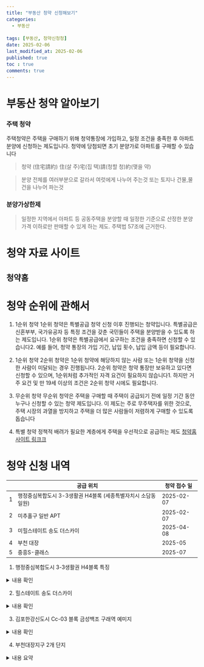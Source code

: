 ```yaml
---
title: "부동산 청약 신청해보기"
categories:
  - 부동산

tags: [부동산, 청약신청청]
date: 2025-02-06
last_modified_at: 2025-02-06
published: true
toc : true
comments: true
---
```


# 부동산 청약 알아보기 

### 주택 청약
주택청약은 주택을 구매하기 위해 청약통장에 가입하고, 일정 조건을 충족한 후 아파트 분양에 신청하는 제도입니다. 청약에 당첨되면 초기 분양가로 아파트를 구매할 수 있습니다

> 청약 (住宅請約)
>住(살 주)宅(집 택)請(청할 청)約(맺을 약)

>분양
> 전체를 여러부분으로 갈라서 여럿에게 나누어 주는것 또는 토지나 건물,물건을 나누어 파는것

### 분양가상한제
>일정한 지역에서 아파트 등 공동주택을 분양할 때 일정한 기준으로 산정한 분양가격 이하로만 판매할 수 있게 하는 제도. 주택법 57조에 근거한다.

# 청약 자료 사이트

## 청약홈

# 청약 순위에 관해서

1. 1순위 청약
1순위 청약은 특별공급 청약 신청 이후 진행되는 청약입니다. 특별공급은 신혼부부, 국가유공자 등 특정 조건을 갖춘 국민들이 주택을 분양받을 수 있도록 하는 제도입니다. 1순위 청약은 특별공급에서 요구하는 조건을 충족하면 신청할 수 있습니다2. 예를 들어, 청약 통장의 가입 기간, 납입 횟수, 납입 금액 등이 필요합니다.
 
2. 1순위 청약
2순위 청약은 1순위 청약에 해당하지 않는 사람 또는 1순위 청약을 신청한 사람이 미달되는 경우 진행됩니다. 2순위 청약은 청약 통장만 보유하고 있다면 신청할 수 있으며, 1순위처럼 추가적인 자격 요건이 필요하지 않습니다1. 하지만 거주 요건 및 만 19세 이상의 조건은 2순위 청약 시에도 필요합니다.

3. 무순위 청약
무순위 청약은 주택을 구매할 때 주택이 공급되기 전에 일정 기간 동안 누구나 신청할 수 있는 청약 제도입니다. 이 제도는 주로 무주택자를 위한 것으로, 주택 시장의 과열을 방지하고 주택을 더 많은 사람들이 저렴하게 구매할 수 있도록 돕습니다

4. 특별 청약
 정책적 배려가 필요한 계층에게 주택을 우선적으로 공급하는 제도
[청약홈 사이트 링크크](https://www.applyhome.co.kr/co/coa/selectMainView.do)


# 청약 신청 내역

|     |공급 위치 |청약 접수 일 |
|---- |-------|------|
| 1   |	행정중심복합도시 3-3생활권 H4블록 (세종특별자치시 소담동 일원)| 2025-02-07| 
| 2   |	미추홀구 일반 APT | 2025-02-07| 
| 3   |	미힐스테이트 송도 더스카이 | 2025-04-08| 
| 4   | 부천 대장 | 2025-05|
| 5   | 중흥S-클래스 | 2025-07|

1. 	행정중심복합도시 3-3생활권 H4블록 특징
<details>
<summary>내용 확인</summary>
- 주택 크기 :  84.9421D(약 25평)
- 위치 : 703동 1002호
- 대지비 : 143,745,000
- 건축비 : 158,255,000
- 합계 : 302,000,000
- 계약금 : 60,400,000
- 입주시 (2025.03.12.(수)까지) 241,600,000
- 관련 자료 ![PDF](file:///C:/Users/LeeJeungHun/Downloads/2024910241%20%ED%9E%90%EC%8A%A4%ED%85%8C%EC%9D%B4%ED%8A%B8%20%EC%84%B8%EC%A2%85%20%EB%A6%AC%EB%B2%84%ED%8C%8C%ED%81%AC(%ED%96%89%EC%A0%95%EC%A4%91%EC%8B%AC%EB%B3%B5%ED%95%A9%EB%8F%84%EC%8B%9C%203-3%EC%83%9D%ED%99%9C%EA%B6%8C%20H4%EB%B8%94%EB%A1%9D)%20%EB%AC%B4%EC%88%9C%EC%9C%84%20%EC%9E%85%EC%A3%BC%EC%9E%90%EB%AA%A8%EC%A7%91%EA%B3%B5%EA%B3%A0%EB%AC%B8.pdf)
- 기타 관련 뉴스 
https://www.businesspost.co.kr/BP?command=article_view&num=381901
</details>

2. 	힐스테이트 송도 더스카이
<details>
<summary>내용 확인</summary>
- 주택 크기 : 084.8787A
- 위치 : 103동 5호  43층
- 대지비 : 299,043,295
- 건축비 : 441,482,705
- 합계 : 740,526,000
- 계약금 : 60,400,000


-관련 자료 
송도의 집값을 보며 "7억? 너무 비싼 거 아니야?"라고 생각했는데... 청약 끝난 뒤 결과를 보니 경쟁률이 무려 1000:1이었다니! 인기 있는 매물이란 걸 그제야 알게 되었다. 이제야 깨달았다. 부동산 청약 전에 '가격 리서치'라는 걸 좀 해볼 걸 말이지.
 근데 가격 조사해도 위험해 보이던데 ...


![경쟁률](/assets/img/real_estate/미힐스테이트%20송도%20더스카이%20경쟁률.png)
</details>


3. 김포한강신도시 Cc-03 블록 금성백조 구래역 예미지
<details>
<summary>내용 확인</summary>
- 주택 크기 : 078.9809A
- 위치 :  13층
- 대지비 : 101,103,690
- 건축비 254,496,310
- 합계 :355,600,000
- 계약금 : 35,560,000

무순위(사후) 접수일
2025.04.21.(월) 
</details>

4. 부천대장지구 2개 단지
<details>
<summary> 내용 요약</summary>
A8블록 일반공급 경쟁률 137대 1 <br>
전용면적 59㎡ 110가구를 공급하는 A7블록<br>
1만3312명이 신청해 121대 1의 경쟁률<br>
 59㎡ 분양가격이 5억1천만~5억2천만원<br>
<details>


5. 검단호수공원역 중흥S-클래스

<details>
<summary> 내용 요약</summary>
- 주택 크기 : 84A
- 위치 :인천광역시 서구 검단신도시 AA24BL(불로동)

- 대지비 : 232,128 
- 건축비 : 384,872
- 합계 : 617,000
- 계약금 :61,700

이번에는 부모님과 상담하여 진행하였다. 내 청약점수가 22점인걸 알았다. 추점제로 운이 좋아야 가능해보인다.

## 예비당첨된 부모님 서류 준비하기

1. 개인정보활용동의서 - 업체 제공
2. 인감도감
3. 신분증
4. 주민등록표등본 
 - 제대원 포함 다
5. 주민등록표 초본 
6. 가족관계증명서(상세)
7. 혼인관계증명서
8. 출입국에 관한 사실증명서

## 블로그 참고
https://blog.naver.com/money_cash_0/223946662750 

<details>


## 내가 겪은일

```
로그인 방법은 1) 공동인증서 2) 금융인증 3) 네이버인증서 가 있으나
무순위/잔여세대 청약은 네이버인증은  안된다.

공동 인증서는 매년 4,400원이 들어서 금융인증서를 사용할 수 있도록 해야한다.
```



## 궁금한점
Q1. 왜 신축 아파트를 선호하는가

A : 신축 아파트를 선호하는 이유는 여러 가지가 있습니다. 대표적인 장점으로는 최신 시설과 편의성이 꼽힙니다. 신축 아파트는 스마트홈 시스템, 첨단 보안 기술, 에너지 효율적인 설계 등이 적용되어 있어 생활이 더욱 편리합니다. 또한 청결하고 깨끗한 환경에서 첫 입주자로 살아갈 수 있다는 점도 매력적입니다.
반면 기존 아파트는 가격이 상대적으로 저렴하고, 이미 형성된 인프라를 갖추고 있어 생활이 안정적일 수 있습니다. 하지만 노후화된 시설과 유지보수 비용이 발생할 가능성이 높다는 점이 단점으로 작용할 수 있습니다.



# 참조
1. 주택 청약 ![나무위키](https://namu.wiki/w/%EC%A3%BC%ED%83%9D%EC%B2%AD%EC%95%BD)

2. ![청약 신청 인증 문제]
(https://blog.naver.com/anthia94/222465654842)
​
[출처] 청약홈 금융인증서로 로그인해서 청약하기/ 인증서 로그인 오류 / 디에이치자이개포 청약 후기|작성자 서롱이
